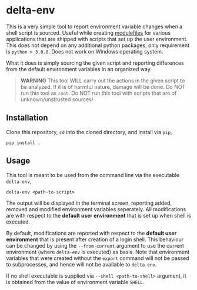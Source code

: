 # delta-env
This is a very simple tool to report environment variable changes when a shell script is sourced. Useful while creating [modulefiles](https://lmod.readthedocs.io/en/latest/) for various applications that are shipped with scripts that set up the user environment. This does not depend on any additional python packages, only requirement is ```python > 3.0.0```. Does not work on Windows operating system.

What it does is simply sourcing the given script and reporting differences from the default environment variables in an organized way.

> **WARNING** This tool WILL carry out the actions in the given script to be analyzed. If it is of harmful nature, damage will be done. Do NOT run this tool as ```root```. Do NOT run this tool with scripts that are of unknown/unstrusted sources!

## Installation
Clone this repository, ```cd``` into the cloned directory, and install via ```pip```,

```
pip install .
```

## Usage
This tool is meant to be used from the command line via the executable ```delta-env```,

```
delta-env <path-to-script>
```

The output will be displayed in the terminal screen, reporting added, removed and modified environment variables seperately. All modifications are with respect to the **default user environment** that is set up when shell is executed.

By default, modifications are reported with respect to the **default user environment** that is present after creation of a login shell. This behaviour can be changed by using the ```--from-current``` argument to use the current environment (where ```delta-env``` is executed) as basis. Note that environment variables that were created without the ```export``` command will not be passed to subprocesses, and hence will not be available to ```delta-env```.

If no shell executable is supplied via ```--shell <path-to-shell>``` argument, it is obtained from the value of environment variable ```SHELL```.

